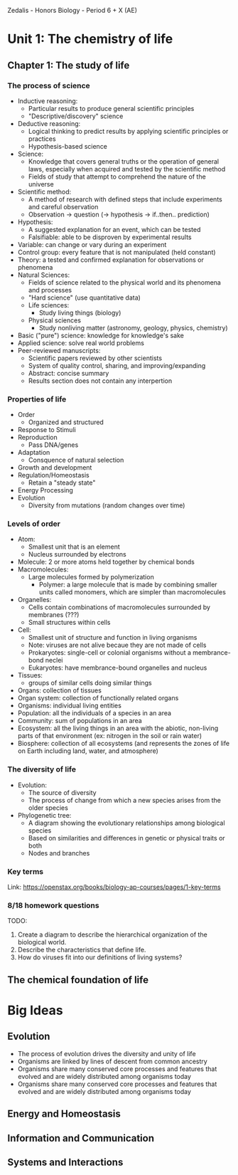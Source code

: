 Zedalis - Honors Biology - Period 6 + X (AE)

# Unit 1: The chemistry of life

## Chapter 1: The study of life

### The process of science

- Inductive reasoning:
    - Particular results to produce general scientific principles
    - "Descriptive/discovery" science
- Deductive reasoning:
    - Logical thinking to predict results by applying scientific principles or practices
    - Hypothesis-based science
- Science:
    - Knowledge that covers general truths or the operation of general laws, especially when acquired and tested by the scientific method
    - Fields of study that attempt to comprehend the nature of the universe
- Scientific method:
    - A method of research with defined steps that include experiments and careful observation
    - Observation -> question (-> hypothesis -> if..then.. prediction)
- Hypothesis:
    - A suggested explanation for an event, which can be tested
    - Falsifiable: able to be disproven by experimental results
- Variable: can change or vary during an experiment
- Control group: every feature that is not manipulated (held constant)
- Theory: a tested and confirmed explanation for observations or phenomena
- Natural Sciences:
    - Fields of science related to the physical world and its phenomena and processes
    - "Hard science" (use quantitative data)
    - Life sciences:
        - Study living things (biology)
    - Physical sciences
        - Study nonliving matter (astronomy, geology, physics, chemistry)
- Basic ("pure") science: knowledge for knowledge's sake
- Applied science: solve real world problems
- Peer-reviewed manuscripts:
    - Scientific papers reviewed by other scientists
    - System of quality control, sharing, and improving/expanding
    - Abstract: concise summary
    - Results section does not contain any interpertion

### Properties of life

- Order
    - Organized and structured
- Response to Stimuli
- Reproduction
    - Pass DNA/genes
- Adaptation
    - Consquence of natural selection
- Growth and development
- Regulation/Homeostasis
    - Retain a "steady state"
- Energy Processing
- Evolution
    - Diversity from mutations (random changes over time)

### Levels of order

- Atom:
    - Smallest unit that is an element
    - Nucleus surrounded by electrons
- Molecule: 2 or more atoms held together by chemical bonds
- Macromolecules:
    - Large molecules formed by polymerization
        - Polymer: a large molecule that is made by combining smaller units called monomers, which are simpler than macromolecules
- Organelles:
    - Cells contain combinations of macromolecules surrounded by membranes (???)
    - Small structures within cells
- Cell:
    - Smallest unit of structure and function in living organisms
    - Note: viruses are not alive becaue they are not made of cells
    - Prokaryotes: single-cell or colonial organisms without a membrance-bond neclei
    - Eukaryotes: have membrance-bound organelles and nucleus
- Tissues:
    - groups of similar cells doing similar things
- Organs: collection of tissues
- Organ system: collection of functionally related organs
- Organisms: individual living entities
- Population: all the individuals of a species in an area
- Community: sum of populations in an area
- Ecosystem: all the living things in an area with the abiotic, non-living parts of that environment (ex: nitrogen in the soil or rain water)
- Biosphere: collection of all ecosystems (and represents the zones of life on Earth including land, water, and atmosphere)

### The diversity of life

- Evolution:
    - The source of diversity
    - The process of change from which a new species arises from the older species
- Phylogenetic tree:
    - A diagram showing the evolutionary relationships among biological species
    - Based on similarities and differences in genetic or physical traits or both
    - Nodes and branches

### Key terms

Link: https://openstax.org/books/biology-ap-courses/pages/1-key-terms

### 8/18 homework questions

TODO:

1. Create a diagram to describe the hierarchical organization of the biological world.
2. Describe the characteristics that define life.
3. How do viruses fit into our definitions of living systems?


## The chemical foundation of life


# Big Ideas

## Evolution

- The process of evolution drives the diversity and unity of life
- Organisms are linked by lines of descent from common ancestry
- Organisms share many conserved core processes and features that evolved and are widely distributed among organisms today
- Organisms share many conserved core processes and features that evolved and are widely distributed among organisms today



## Energy and Homeostasis
## Information and Communication
## Systems and Interactions
